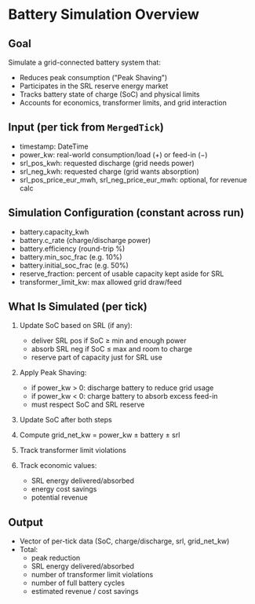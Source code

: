  # Battery Simulation Overview

 ## Goal
 Simulate a grid-connected battery system that:
 - Reduces peak consumption ("Peak Shaving")
 - Participates in the SRL reserve energy market
 - Tracks battery state of charge (SoC) and physical limits
 - Accounts for economics, transformer limits, and grid interaction

 ## Input (per tick from `MergedTick`)
 - timestamp: DateTime
 - power_kw: real-world consumption/load (+) or feed-in (−)
 - srl_pos_kwh: requested discharge (grid needs power)
 - srl_neg_kwh: requested charge (grid wants absorption)
 - srl_pos_price_eur_mwh, srl_neg_price_eur_mwh: optional, for revenue calc

 ## Simulation Configuration (constant across run)
 - battery.capacity_kwh
 - battery.c_rate (charge/discharge power)
 - battery.efficiency (round-trip %)
 - battery.min_soc_frac (e.g. 10%)
 - battery.initial_soc_frac (e.g. 50%)
 - reserve_fraction: percent of usable capacity kept aside for SRL
 - transformer_limit_kw: max allowed grid draw/feed

 ## What Is Simulated (per tick)
 1. Update SoC based on SRL (if any):
     - deliver SRL pos if SoC ≥ min and enough power
     - absorb SRL neg if SoC ≤ max and room to charge
     - reserve part of capacity just for SRL use

 2. Apply Peak Shaving:
     - if power_kw > 0: discharge battery to reduce grid usage
     - if power_kw < 0: charge battery to absorb excess feed-in
     - must respect SoC and SRL reserve

 3. Update SoC after both steps
 4. Compute grid_net_kw = power_kw ± battery ± srl
 5. Track transformer limit violations
 6. Track economic values:
     - SRL energy delivered/absorbed
     - energy cost savings
     - potential revenue

 ## Output
 - Vector of per-tick data (SoC, charge/discharge, srl, grid_net_kw)
 - Total:
     - peak reduction
     - SRL energy delivered/absorbed
     - number of transformer limit violations
     - number of full battery cycles
     - estimated revenue / cost savings